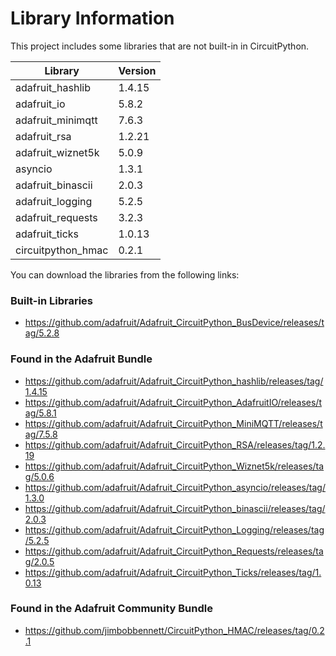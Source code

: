 # Library Information

This project includes some libraries that are not built-in in CircuitPython.

Library | Version
--- | ---
adafruit_hashlib | 1.4.15
adafruit_io | 5.8.2
adafruit_minimqtt | 7.6.3
adafruit_rsa | 1.2.21
adafruit_wiznet5k | 5.0.9
asyncio | 1.3.1
adafruit_binascii | 2.0.3
adafruit_logging | 5.2.5
adafruit_requests | 3.2.3
adafruit_ticks | 1.0.13
circuitpython_hmac | 0.2.1

You can download the libraries from the following links:

### Built-in Libraries
- https://github.com/adafruit/Adafruit_CircuitPython_BusDevice/releases/tag/5.2.8

### Found in the Adafruit Bundle
- https://github.com/adafruit/Adafruit_CircuitPython_hashlib/releases/tag/1.4.15
- https://github.com/adafruit/Adafruit_CircuitPython_AdafruitIO/releases/tag/5.8.1
- https://github.com/adafruit/Adafruit_CircuitPython_MiniMQTT/releases/tag/7.5.8
- https://github.com/adafruit/Adafruit_CircuitPython_RSA/releases/tag/1.2.19
- https://github.com/adafruit/Adafruit_CircuitPython_Wiznet5k/releases/tag/5.0.6
- https://github.com/adafruit/Adafruit_CircuitPython_asyncio/releases/tag/1.3.0
- https://github.com/adafruit/Adafruit_CircuitPython_binascii/releases/tag/2.0.3
- https://github.com/adafruit/Adafruit_CircuitPython_Logging/releases/tag/5.2.5
- https://github.com/adafruit/Adafruit_CircuitPython_Requests/releases/tag/2.0.5
- https://github.com/adafruit/Adafruit_CircuitPython_Ticks/releases/tag/1.0.13

### Found in the Adafruit Community Bundle
- https://github.com/jimbobbennett/CircuitPython_HMAC/releases/tag/0.2.1
